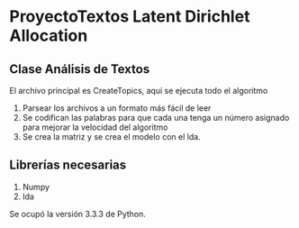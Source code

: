# ProyectoTextos Latent Dirichlet Allocation
## Clase Análisis de Textos
El archivo principal es CreateTopics, aquí se ejecuta todo el algoritmo
1. Parsear los archivos a un formato más fácil de leer
2. Se codifican las palabras para que cada una tenga un número asignado para mejorar la velocidad del algoritmo
3. Se crea la matriz y se crea el modelo con el lda.

## Librerías necesarias
1. Numpy
2. lda

Se ocupó la versión 3.3.3 de Python.

